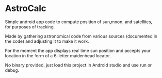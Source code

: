 # AstroCalc
Simple android app code to compute position of sun,moon, and satellites, for purposes of tracking.

Made by gathering astronomical code from various sources (documented in the code) and adjusting it to make it work.

For the moment the app displays real time sun position and accepts your location in the form of a 6-letter maidenhead locator.

No binary provided, just load this project in Android studio and use run or debug.
